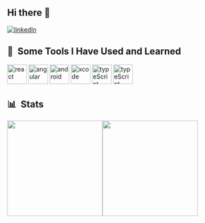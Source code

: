 ## Hi there 👋

<a href="https://www.linkedin.com/in/nathan-schroeder-a40aa2210" target="_blank"> <img src="https://img.shields.io/badge/LinkedIn-0967c1?style=for-the-badge&logo=LinkedIn&logoColor=white" alt="linkedIn"/></a>


<h2> 🚀 &nbsp;Some Tools I Have Used and Learned</h2>
<p align="left">
<img src="https://cdn.jsdelivr.net/gh/devicons/devicon@latest/icons/react/react-original.svg" alt="react" width="45" height="45"/>
<img src="https://cdn.jsdelivr.net/gh/devicons/devicon@latest/icons/angular/angular-original.svg" alt="angular" width="45" height="45"/>
<img src="https://cdn.jsdelivr.net/gh/devicons/devicon@latest/icons/androidstudio/androidstudio-original.svg" alt="android" width="45" height="45"/>
<img src="https://cdn.jsdelivr.net/gh/devicons/devicon@latest/icons/xcode/xcode-original.svg" alt="xcode" width="45" height="45"/>
<img src="https://cdn.jsdelivr.net/gh/devicons/devicon@latest/icons/typescript/typescript-original.svg" alt="typeScript" width="45" height="45"/>
<img src="https://cdn.jsdelivr.net/gh/devicons/devicon@latest/icons/javascript/javascript-original.svg" alt="typeScript" width="45" height="45"/>

</p>
<p float="left">
<h2> 📊 &nbsp;Stats</h2>
<div style="display: flex; flex-direction: row;">
 <img style="height: 220px; "  class="img" src="https://stats.quine.sh/SchroederNathan/topics-over-time?theme=dark" />
   <img style="height: 220px; "  class="img" src="https://stats.quine.sh/SchroederNathan/languages-over-time?theme=dark" />

</div>
</p>

